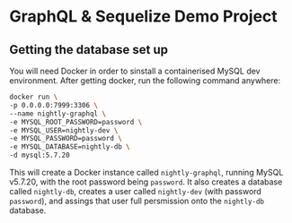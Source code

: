 # GraphQL & Sequelize Demo Project

## Getting the database set up

You will need Docker in order to sinstall a containerised MySQL dev
environment. After getting docker, run the following command anywhere:

```sh
docker run \
-p 0.0.0.0:7999:3306 \
--name nightly-graphql \
-e MYSQL_ROOT_PASSWORD=password \
-e MYSQL_USER=nightly-dev \
-e MYSQL_PASSWORD=password \
-e MYSQL_DATABASE=nightly-db \
-d mysql:5.7.20
```

This will create a Docker instance called `nightly-graphql`, running MySQL v5.7.20, with the root password being `password`. It also creates a database called `nightly-db`, creates a user called `nightly-dev` (with password `password`), and
assings that user full persmission onto the `nightly-db` database.
